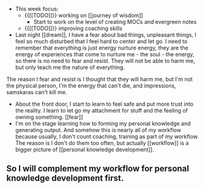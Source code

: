 -  This week focus:
    - {{[[TODO]]}} working on [[journey of wisdom]]
        - Start to work on the level of creating MOCs and evergreen notes
    - {{[[TODO]]}} improving coaching skills
- Last night [[dream]], I have a fear about bad things, unpleasant things, I feel so much disturbed that I feel hard to center and let go. I need to remember that everything is just energy nurture energy, they are the energy of experiences that come to nurture me - the soul - the energy, so there is no need to fear and resist. They will not be able to harm me, but only teach me the nature of everything.

The reason I fear and resist is I thought that they will harm me, but I'm not the physical person, I'm the energy that can't die, and impressions, samskaras can't kill me.
- About the front door, I start to learn to feel safe and put more trust into the reality. I learn to let go my attachment for stuff and the feeling of owning something. [[fear]]
- I'm on the stage learning how to forming my personal knowledge and generating output. And somehow this is nearly all of my workflow because usually, I don't count coaching, training as part of my workflow. The reason is I don't do them too often, but actually [[workflow]] is a bigger picture of [[personal knowledge development]].

So I will complement my workflow for personal knowledge development first.
- 
